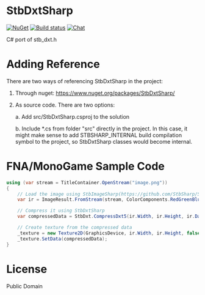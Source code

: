 # StbDxtSharp
[![NuGet](https://img.shields.io/nuget/v/StbDxtSharp.svg)](https://www.nuget.org/packages/StbDxtSharp/) [![Build status](https://ci.appveyor.com/api/projects/status/a9g2mnxnd279g2ax?svg=true)](https://ci.appveyor.com/project/RomanShapiro/stbdxtsharp) [![Chat](https://img.shields.io/discord/628186029488340992.svg)](https://discord.gg/ZeHxhCY)

C# port of stb_dxt.h

# Adding Reference
There are two ways of referencing StbDxtSharp in the project:
1. Through nuget: https://www.nuget.org/packages/StbDxtSharp/
2. As source code. There are two options:
       
      a. Add src/StbDxtSharp.csproj to the solution
       
      b. Include *.cs from folder "src" directly in the project. In this case, it might make sense to add STBSHARP_INTERNAL build compilation symbol to the project, so StbDxtSharp classes would become internal.

# FNA/MonoGame Sample Code
```c#
using (var stream = TitleContainer.OpenStream("image.png"))
{
    // Load the image using StbImageSharp(https://github.com/StbSharp/StbImageSharp)
    var ir = ImageResult.FromStream(stream, ColorComponents.RedGreenBlueAlpha);

    // Compress it using StbDxtSharp
    var compressedData = StbDxt.CompressDxt5(ir.Width, ir.Height, ir.Data);

    // Create texture from the compressed data
    _texture = new Texture2D(GraphicsDevice, ir.Width, ir.Height, false, SurfaceFormat.Dxt5);
    _texture.SetData(compressedData);
}
```

# License
Public Domain
